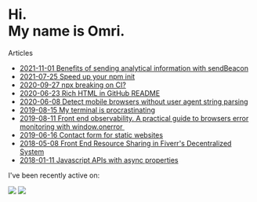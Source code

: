# Hi.<br>My name is Omri.

Articles

- [2021-11-01 Benefits of sending analytical information with sendBeacon](https://medium.com/fiverr-engineering/benefits-of-sending-analytical-information-with-sendbeacon-a959cb206a7a)
- [2021-07-25 Speed up your npm init](https://omrilotan.medium.com/speed-up-your-npm-init-db867e49b787)
- [2020-09-27 npx breaking on CI?](https://omrilotan.medium.com/npx-breaking-on-ci-b9f3f61d4676)
- [2020-06-23 Rich HTML in GitHub README](https://omrilotan.medium.com/rich-html-in-github-readme-bfb3de791441)
- [2020-06-08 Detect mobile browsers without user agent string parsing](https://medium.com/fiverr-engineering/detect-mobile-browsers-without-user-agent-string-parsing-66e3694ce8cd)
- [2019-08-15 My terminal is procrastinating ](https://omrilotan.medium.com/my-terminal-is-procrastinating-c4cd520c373c)
- [2019-08-11 Front end observability. A practical guide to browsers error monitoring with window.onerror ‍](https://medium.com/fiverr-engineering/front-end-observability-a-practical-guide-to-browsers-error-monitoring-with-window-onerror-307f7a93deef)
- [2019-06-16 Contact form for static websites](https://omrilotan.medium.com/contact-form-for-static-websites-56650393f78c)
- [2018-05-08 Front End Resource Sharing in Fiverr's Decentralized System](https://medium.com/fiverr-engineering/front-end-dependency-sharing-19ed0ce9089e)
- [2018-01-11 Javascript APIs with async properties](https://omrilotan.medium.com/javascript-async-variables-686dc5f03cb2)

I've been recently active on:

[![](https://github-readme-stats.vercel.app/api/pin/?username=cloudflare&repo=cloudflare-docs&show_owner=true)](https://github.com/cloudflare/cloudflare-docs)
[![](https://github-readme-stats.vercel.app/api/pin/?username=cloudflare&repo=wrangler2&show_owner=true)](https://github.com/cloudflare/wrangler2)